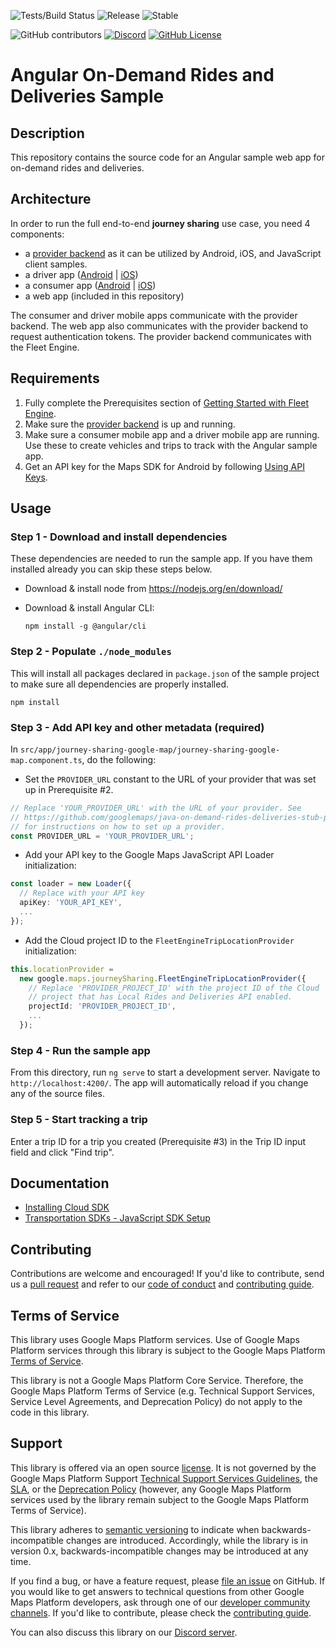 ![Tests/Build Status](https://github.com/googlemaps/angular-on-demand-rides-deliveries-samples/workflows/Test/badge.svg)
![Release](https://github.com/googlemaps/angular-on-demand-rides-deliveries-samples/workflows/Release/badge.svg)
![Stable](https://img.shields.io/badge/stability-stable-green)

![GitHub contributors](https://img.shields.io/github/contributors/googlemaps/angular-on-demand-rides-deliveries-samples?color=green)
[![Discord](https://img.shields.io/discord/676948200904589322?color=6A7EC2&logo=discord&logoColor=ffffff)][Discord server]
[![GitHub License](https://img.shields.io/github/license/googlemaps/angular-on-demand-rides-deliveries-samples?color=blue)](LICENSE)

# Angular On-Demand Rides and Deliveries Sample

## Description

This repository contains the source code for an Angular sample web app for on-demand rides and deliveries.

## Architecture

In order to run the full end-to-end **journey sharing** use case, you need 4 components:

- a [provider backend](https://github.com/googlemaps/java-on-demand-rides-deliveries-stub-provider)
  as it can be utilized by Android, iOS, and JavaScript client samples.
- a driver app ([Android](https://github.com/googlemaps/android-on-demand-rides-deliveries-samples/) | [iOS](https://github.com/googlemaps/ios-on-demand-rides-deliveries-samples/))
- a consumer app ([Android](https://github.com/googlemaps/android-on-demand-rides-deliveries-samples/) | [iOS](https://github.com/googlemaps/ios-on-demand-rides-deliveries-samples/))
- a web app (included in this repository)

The consumer and driver mobile apps communicate with the provider backend. The web app also communicates with the provider backend to request authentication tokens. The provider backend communicates with the Fleet Engine.

## Requirements

1. Fully complete the Prerequisites section of [Getting Started with Fleet Engine](https://developers.google.com/maps/documentation/transportation-logistics/on-demand-rides-deliveries-solution/trip-order-progress/fleet-engine).
1. Make sure the [provider backend](https://github.com/googlemaps/java-on-demand-rides-deliveries-stub-provider)
   is up and running.
1. Make sure a consumer mobile app and a driver mobile app are running. Use these to create vehicles and trips to track with the Angular sample app.
1. Get an API key for the Maps SDK for Android by following
   [Using API Keys](https://developers.google.com/maps/documentation/android-sdk/get-api-key).

## Usage

### Step 1 - Download and install dependencies

These dependencies are needed to run the sample app. If you have them installed already you can skip these steps below.

- Download & install node from https://nodejs.org/en/download/
- Download & install Angular CLI:

      npm install -g @angular/cli

### Step 2 - Populate `./node_modules`

This will install all packages declared in `package.json` of the sample project to make sure all dependencies are properly installed.

```
npm install
```

### Step 3 - Add API key and other metadata (required)

In `src/app/journey-sharing-google-map/journey-sharing-google-map.component.ts`, do the following:

- Set the `PROVIDER_URL` constant to the URL of your provider  that was set up in Prerequisite #2.

```typescript
// Replace 'YOUR_PROVIDER_URL' with the URL of your provider. See
// https://github.com/googlemaps/java-on-demand-rides-deliveries-stub-provider
// for instructions on how to set up a provider.
const PROVIDER_URL = 'YOUR_PROVIDER_URL';
```

- Add your API key to the Google Maps JavaScript API Loader initialization:

```typescript
const loader = new Loader({
  // Replace with your API key
  apiKey: 'YOUR_API_KEY',
  ...
});
```

- Add the Cloud project ID to the `FleetEngineTripLocationProvider` initialization:

```typescript
this.locationProvider =
  new google.maps.journeySharing.FleetEngineTripLocationProvider({
    // Replace 'PROVIDER_PROJECT_ID' with the project ID of the Cloud
    // project that has Local Rides and Deliveries API enabled.
    projectId: 'PROVIDER_PROJECT_ID',
    ...
  });
```

### Step 4 - Run the sample app

From this directory, run `ng serve` to start a development server. Navigate to `http://localhost:4200/`. The app will automatically reload if you change any of the source files.

### Step 5 - Start tracking a trip

Enter a trip ID for a trip you created (Prerequisite #3) in the Trip ID input field and click "Find trip".

## Documentation

- [Installing Cloud SDK](https://cloud.google.com/sdk/docs/install)
- [Transportation SDKs - JavaScript SDK Setup](https://developers.google.com/maps/documentation/transportation-logistics/on-demand-rides-deliveries-solution/trip-order-progress/consumer-sdk/consumer_sdk_quickstart_javascript)

## Contributing

Contributions are welcome and encouraged! If you'd like to contribute, send us a [pull request] and refer to our [code of conduct] and [contributing guide].

## Terms of Service

This library uses Google Maps Platform services. Use of Google Maps Platform services through this library is subject to the Google Maps Platform [Terms of Service].

This library is not a Google Maps Platform Core Service. Therefore, the Google Maps Platform Terms of Service (e.g. Technical Support Services, Service Level Agreements, and Deprecation Policy) do not apply to the code in this library.

## Support

This library is offered via an open source [license](LICENSE). It is not governed by the Google Maps Platform Support [Technical Support Services Guidelines](https://cloud.google.com/maps-platform/terms/tssg), the [SLA](https://cloud.google.com/maps-platform/terms/sla), or the [Deprecation Policy](https://cloud.google.com/maps-platform/terms) (however, any Google Maps Platform services used by the library remain subject to the Google Maps Platform Terms of Service).

This library adheres to [semantic versioning] to indicate when backwards-incompatible changes are introduced. Accordingly, while the library is in version 0.x, backwards-incompatible changes may be introduced at any time.

If you find a bug, or have a feature request, please [file an issue] on GitHub. If you would like to get answers to technical questions from other Google Maps Platform developers, ask through one of our [developer community channels]. If you'd like to contribute, please check the [contributing guide].

You can also discuss this library on our [Discord server].

[api-key]: https://developers.google.com/maps/documentation/android-sdk/get-api-key
[devsite-guide]: https://developers.google.com/maps/documentation/android-sdk/utility
[gmp-start]: https://console.cloud.google.com/google/maps-apis/start
[maps-sdk]: https://developers.google.com/maps/documentation/android-sdk
[documentation]: https://googlemaps.github.io/angular-on-demand-rides-deliveries-samples

[code of conduct]: CODE_OF_CONDUCT.md
[contributing guide]: CONTRIBUTING.md
[developer community channels]: https://developers.google.com/maps/developer-community
[Discord server]: https://discord.gg/jRteCzP
[file an issue]: https://github.com/googlemaps/angular-on-demand-rides-deliveries-samples/issues/new/choose
[pull request]: https://github.com/googlemaps/angular-on-demand-rides-deliveries-samples/compare
[semantic versioning]: https://semver.org
[similar inquiry]: https://github.com/googlemaps/angular-on-demand-rides-deliveries-samples/issues
[Terms of Service]: https://cloud.google.com/maps-platform/terms
